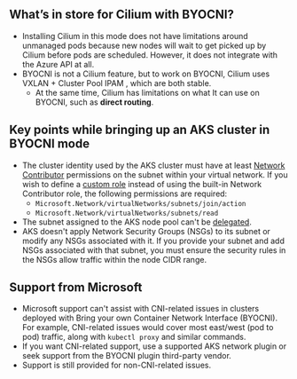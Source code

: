 ## What’s in store for Cilium with BYOCNI?

- Installing Cilium in this mode does not have limitations around unmanaged pods because new nodes will wait to get picked up by Cilium before pods are scheduled. However, it does not integrate with the Azure API at all.
- BYOCNI is not a Cilium feature, but to work on BYOCNI, Cilium uses VXLAN + Cluster Pool IPAM , which are both stable.
    - At the same time, Cilium has limitations on what It can use on BYOCNI, such as **direct routing**.

## Key points while bringing up an AKS cluster in BYOCNI mode

- The cluster identity used by the AKS cluster must have at least [Network Contributor](https://learn.microsoft.com/en-us/azure/role-based-access-control/built-in-roles#network-contributor) permissions on the subnet within your virtual network. If you wish to define a [custom role](https://learn.microsoft.com/en-us/azure/role-based-access-control/custom-roles) instead of using the built-in Network Contributor role, the following permissions are required:
    - `Microsoft.Network/virtualNetworks/subnets/join/action`
    - `Microsoft.Network/virtualNetworks/subnets/read`
- The subnet assigned to the AKS node pool can't be [delegated](https://learn.microsoft.com/en-us/azure/virtual-network/subnet-delegation-overview).
- AKS doesn't apply Network Security Groups (NSGs) to its subnet or modify any NSGs associated with it. If you provide your subnet and add NSGs associated with that subnet, you must ensure the security rules in the NSGs allow traffic within the node CIDR range.

## Support from Microsoft

- Microsoft support can't assist with CNI-related issues in clusters deployed with Bring your own Container Network Interface (BYOCNI). For example, CNI-related issues would cover most east/west (pod to pod) traffic, along with `kubectl proxy` and similar commands.
- If you want CNI-related support, use a supported AKS network plugin or seek support from the BYOCNI plugin third-party vendor.
- Support is still provided for non-CNI-related issues.